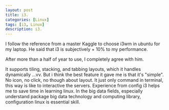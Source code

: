 ```yaml
---
layout: post
title: i3.
categories: [Linux]
tags: [i3, Linux]
description: i3.
---
```


I follow the reference from a master Kaggle to choose i3wm in ubuntu for my laptop.
He said that i3 is subjectively + 10% to my performance.

After more than a half of year to use, I completely agree with him.

It supports tiling, stacking, and tabbing layouts, which it handles dynamically ...vv. 
But i think the best feature it gave me is that it's "simple". 
No icon, no click, no though about layout. It just only command in terminal, this way is like to interactive the servers.
Experience from config i3 helps me to save time in learning linux. 
In the big data fields, especially understand package big data technology and computing library, configuration linux is essential skill.
